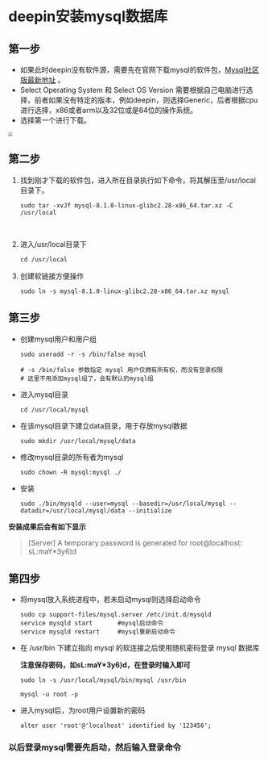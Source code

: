# deepin安装mysql数据库

## 第一步

- 如果此时deepin没有软件源，需要先在官网下载mysql的软件包，[Mysql社区版最新地址](https://dev.mysql.com/downloads/mysql/) 。
- Select Operating System 和 Select OS Version 需要根据自己电脑进行选择，前者如果没有特定的版本，例如deepin，则选择Generic，后者根据cpu进行选择，x86或者arm以及32位或是64位的操作系统。
- 选择第一个进行下载。

<img src="/home/Sun/Pictures/Screenshots/截图_选择区域_20230926220001.png" style="zoom: 50%;" />

##  第二步

1. 找到刚才下载的软件包，进入所在目录执行如下命令，将其解压至/usr/local目录下。

   ```
   sudo tar -xvJf mysql-8.1.0-linux-glibc2.28-x86_64.tar.xz -C /usr/local
   ```

​		<!--如果下载的软件包不同，请将命令中的包名更换成自己的-->

2. 进入/usr/local目录下

   ```3
   cd /usr/local
   ```

3. 创建软链接方便操作
    ```
    sudo ln -s mysql-8.1.0-linux-glibc2.28-x86_64.tar.xz mysql
    ```

## 第三步

- 创建mysql用户和用户组

  ```
  sudo useradd -r -s /bin/false mysql
  
  # -s /bin/false 参数指定 mysql 用户仅拥有所有权，而没有登录权限
  # 这里不用添加mysql组了，会有默认的mysql组
  ```

- 进入mysql目录

  ```
  cd /usr/local/mysql
  ```

- 在该mysql目录下建立data目录，用于存放mysql数据

  ```
  sudo mkdir /usr/local/mysql/data
  ```

- 修改mysql目录的所有者为mysql

  ```
  sudo chown -R mysql:mysql ./
  ```

- 安装

  ```
  sudo ./bin/mysqld --user=mysql --basedir=/usr/local/mysql --datadir=/usr/local/mysql/data --initialize 
  ```

**安装成果后会有如下显示**

> [Server] A temporary password is generated for root@localhost: sL:maY*3y6)d

## 第四步

- 将mysql放入系统进程中，若未启动mysql则选择启动命令

  ```
  sudo cp support-files/mysql.server /etc/init.d/mysqld
  service mysqld start       #mysql启动命令
  service mysqld restart     #mysql重新启动命令
  ```

- 在 /usr/bin 下建立指向 mysql 的软连接之后使用随机密码登录 mysql 数据库

  **注意保存密码，如sL:maY*3y6)d，在登录时输入即可**
	```
	sudo ln -s /usr/local/mysql/bin/mysql /usr/bin
	
	mysql -u root -p
	```

- 进入mysql后，为root用户设置新的密码

  ```
  alter user 'root'@'localhost' identified by '123456';
  ```

### 以后登录mysql需要先启动，然后输入登录命令

